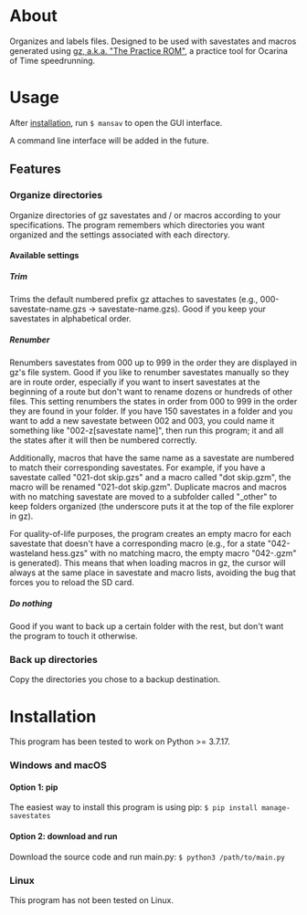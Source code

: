 # About

Organizes and labels files. Designed to be used with savestates and macros generated using [gz, a.k.a. "The Practice ROM"](https://github.com/glankk/gz), a practice tool for Ocarina of Time speedrunning.

# Usage

After [installation](#installation), run `$ mansav` to open the GUI interface.

A command line interface will be added in the future.

## Features

### Organize directories

Organize directories of gz savestates and / or macros according to your specifications. The program remembers which directories you want organized and the settings associated with each directory.

#### Available settings

##### Trim

Trims the default numbered prefix gz attaches to savestates (e.g., 000-savestate-name.gzs -> savestate-name.gzs). Good if you keep your savestates in alphabetical order.

##### Renumber

Renumbers savestates from 000 up to 999 in the order they are displayed in gz's file system. Good if you like to renumber savestates manually so they are in route order, especially if you want to insert savestates at the beginning of a route but don't want to rename dozens or hundreds of other files. This setting renumbers the states in order from 000 to 999 in the order they are found in your folder. If you have 150 savestates in a folder and you want to add a new savestate between 002 and 003, you could name it something like "002-z[savestate name]", then run this program; it and all the states after it will then be numbered correctly. 

Additionally, macros that have the same name as a savestate are numbered to match their corresponding savestates. For example, if you have a savestate called "021-dot skip.gzs" and a macro called "dot skip.gzm", the macro will be renamed "021-dot skip.gzm". Duplicate macros and macros with no matching savestate are moved to a subfolder called "_other" to keep folders organized (the underscore puts it at the top of the file explorer in gz).

For quality-of-life purposes, the program creates an empty macro for each savestate that doesn't have a corresponding macro (e.g., for a state "042-wasteland hess.gzs" with no matching macro, the empty macro "042-.gzm" is generated). This means that when loading macros in gz, the cursor will always at the same place in savestate and macro lists, avoiding the bug that forces you to reload the SD card.

##### Do nothing

Good if you want to back up a certain folder with the rest, but don't want the program to touch it otherwise.

### Back up directories

Copy the directories you chose to a backup destination.

# Installation

This program has been tested to work on Python >= 3.7.17.

### Windows and macOS

#### Option 1: pip

The easiest way to install this program is using pip: `$ pip install manage-savestates`

#### Option 2: download and run

Download the source code and run main.py: `$ python3 /path/to/main.py`

### Linux

This program has not been tested on Linux.
